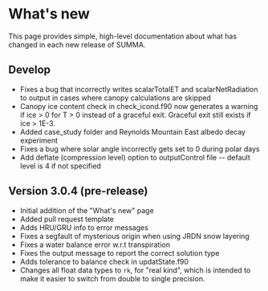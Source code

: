 # What's new

This page provides simple, high-level documentation about what has changed in each new release of SUMMA.

## Develop
- Fixes a bug that incorrectly writes scalarTotalET and scalarNetRadiation to output in cases where canopy calculations are skipped
- Canopy ice content check in check_icond.f90 now generates a warning if ice > 0 for T > 0 instead of a 
  graceful exit. Graceful exit still exists if ice > 1E-3.
- Added case_study folder and Reynolds Mountain East albedo decay experiment
- Fixes a bug where solar angle incorrectly gets set to 0 during polar days
- Add deflate (compression level) option to outputControl file -- default level is 4 if not specified

## Version 3.0.4 (pre-release)
- Initial addition of the "What's new" page
- Added pull request template
- Adds HRU/GRU info to error messages
- Fixes a segfault of mysterious origin when using JRDN snow layering
- Fixes a water balance error w.r.t transpiration
- Fixes the output message to report the correct solution type
- Adds tolerance to balance check in updatState.f90
- Changes all float data types to `rk`, for "real kind", which is intended to
  make it easier to switch from double to single precision.
